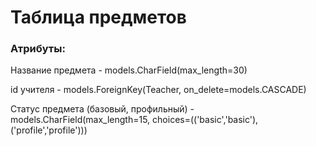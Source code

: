 # Таблица предметов

### Атрибуты:

Название предмета - models.CharField(max_length=30)

id учителя - models.ForeignKey(Teacher, on_delete=models.CASCADE)

Статус предмета (базовый, профильный) - models.CharField(max_length=15, choices=(('basic','basic'), ('profile','profile')))